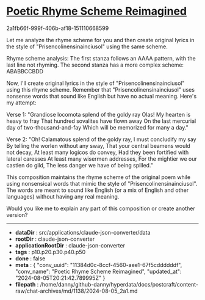 # [Poetic Rhyme Scheme Reimagined](https://claude.ai/chat/11384d0c-8ccf-4560-aee1-67f5cddddddf)

2a1fb66f-999f-406b-af18-151110668599

 Let me analyze the rhyme scheme for you and then create original lyrics in the style of "Prisencolinensinainciusol" using the same scheme.

Rhyme scheme analysis:
The first stanza follows an AAAA pattern, with the last line not rhyming.
The second stanza has a more complex scheme: ABABBCCBDD

Now, I'll create original lyrics in the style of "Prisencolinensinainciusol" using this rhyme scheme. Remember that "Prisencolinensinainciusol" uses nonsense words that sound like English but have no actual meaning. Here's my attempt:

Verse 1:
"Grandiose locomota splend of the goldy ray
Olas! My hearten is heavy to fray
That hundred sovalites have flown away
On the last mercurial day of two-thousand-and-fay
Which will be memorized for many a day."

Verse 2:
"Oh! Calamatous splend of the goldy ray,
I must concludify my say
By telling the worlen without any sway,
That your central beamens would not decay,
At least many logicos do convey,
Had they been fortified with lateral caresses
At least many wisermen addresses,
For the mightier we our castlen do gild,
The less danger we have of being spilled."

This composition maintains the rhyme scheme of the original poem while using nonsensical words that mimic the style of "Prisencolinensinainciusol". The words are meant to sound like English (or a mix of English and other languages) without having any real meaning.

Would you like me to explain any part of this composition or create another version?

---

* **dataDir** : src/applications/claude-json-converter/data
* **rootDir** : claude-json-converter
* **applicationRootDir** : claude-json-converter
* **tags** : p10.p20.p30.p40.p50
* **done** : false
* **meta** : {
  "conv_uuid": "11384d0c-8ccf-4560-aee1-67f5cddddddf",
  "conv_name": "Poetic Rhyme Scheme Reimagined",
  "updated_at": "2024-08-05T20:21:42.789995Z"
}
* **filepath** : /home/danny/github-danny/hyperdata/docs/postcraft/content-raw/chat-archives/md/1138/2024-08-05_2a1.md